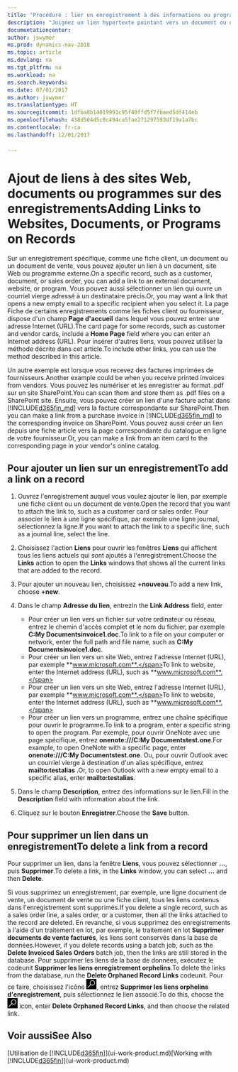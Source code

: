 ```yaml
---
title: "Procédure : lier un enregistrement à des informations ou programmes externes"
description: "Joignez un lien hypertexte pointant vers un document ou un site Web à un enregistrement spécifique, tel qu'une fiche client ou un document."
documentationcenter: 
author: jswymer
ms.prod: dynamics-nav-2018
ms.topic: article
ms.devlang: na
ms.tgt_pltfrm: na
ms.workload: na
ms.search.keywords: 
ms.date: 07/01/2017
ms.author: jswymer
ms.translationtype: HT
ms.sourcegitcommit: 1dfba8b14019991c95f40ffd5f7fbaed5df414eb
ms.openlocfilehash: 438d504d5c8c494ca5fae271297593df19a1a7bc
ms.contentlocale: fr-ca
ms.lasthandoff: 12/01/2017

---
```

# <a name="adding-links-to-websites-documents-or-programs-on-records"></a><span data-ttu-id="df6ca-103">Ajout de liens à des sites Web, documents ou programmes sur des enregistrements</span><span class="sxs-lookup"><span data-stu-id="df6ca-103">Adding Links to Websites, Documents, or Programs on Records</span></span>
<span data-ttu-id="df6ca-104">Sur un enregistrement spécifique, comme une fiche client, un document ou un document de vente, vous pouvez ajouter un lien à un document, site Web ou programme externe.</span><span class="sxs-lookup"><span data-stu-id="df6ca-104">On a specific record, such as a customer, document, or sales order, you can add a link to an external document, website, or program.</span></span> <span data-ttu-id="df6ca-105">Vous pouvez aussi sélectionner un lien qui ouvre un courriel vierge adressé à un destinataire précis.</span><span class="sxs-lookup"><span data-stu-id="df6ca-105">Or, you may want a link that opens a new empty email to a specific recipient when you select it.</span></span> <span data-ttu-id="df6ca-106">La page Fiche de certains enregistrements comme les fiches client ou fournisseur, dispose d'un champ **Page d'accueil** dans lequel vous pouvez entrer une adresse Internet (URL).</span><span class="sxs-lookup"><span data-stu-id="df6ca-106">The card page for some records, such as customer and vendor cards, include a **Home Page** field where you can enter an Internet address (URL).</span></span> <span data-ttu-id="df6ca-107">Pour insérer d'autres liens, vous pouvez utiliser la méthode décrite dans cet article.</span><span class="sxs-lookup"><span data-stu-id="df6ca-107">To include other links, you can use the method described in this article.</span></span>

<span data-ttu-id="df6ca-108">Un autre exemple est lorsque vous recevez des factures imprimées de fournisseurs.</span><span class="sxs-lookup"><span data-stu-id="df6ca-108">Another example could be when you receive printed invoices from vendors.</span></span> <span data-ttu-id="df6ca-109">Vous pouvez les numériser et les enregistrer au format .pdf sur un site SharePoint.</span><span class="sxs-lookup"><span data-stu-id="df6ca-109">You can scan them and store them as .pdf files on a SharePoint site.</span></span> <span data-ttu-id="df6ca-110">Ensuite, vous pouvez créer un lien d'une facture achat dans [!INCLUDE[d365fin_md](includes/d365fin_md.md)] vers la facture correspondante sur SharePoint.</span><span class="sxs-lookup"><span data-stu-id="df6ca-110">Then you can make a link from a purchase invoice in [!INCLUDE[d365fin_md](includes/d365fin_md.md)] to the corresponding invoice on  SharePoint.</span></span> <span data-ttu-id="df6ca-111">Vous pouvez aussi créer un lien depuis une fiche article vers la page correspondante du catalogue en ligne de votre fournisseur.</span><span class="sxs-lookup"><span data-stu-id="df6ca-111">Or, you can make a link from an item card to the corresponding page in your vendor's online catalog.</span></span>
  
## <a name="to-add-a-link-on-a-record"></a><span data-ttu-id="df6ca-112">Pour ajouter un lien sur un enregistrement</span><span class="sxs-lookup"><span data-stu-id="df6ca-112">To add a link on a record</span></span>   
  
1.  <span data-ttu-id="df6ca-113">Ouvrez l'enregistrement auquel vous voulez ajouter le lien, par exemple une fiche client ou un document de vente.</span><span class="sxs-lookup"><span data-stu-id="df6ca-113">Open the record that you want to attach the link to, such as a customer card or sales order.</span></span> <span data-ttu-id="df6ca-114">Pour associer le lien à une ligne spécifique, par exemple une ligne journal, sélectionnez la ligne.</span><span class="sxs-lookup"><span data-stu-id="df6ca-114">If you want to attach the link to a specific line, such as a journal line, select the line.</span></span>  
  
2.  <span data-ttu-id="df6ca-115">Choisissez l'action **Liens** pour ouvrir les fenêtres **Liens** qui affichent tous les liens actuels qui sont ajoutés à l'enregistrement.</span><span class="sxs-lookup"><span data-stu-id="df6ca-115">Choose the **Links** action to open the **Links** windows that shows all the current links that are added to the record.</span></span>

3. <span data-ttu-id="df6ca-116">Pour ajouter un nouveau lien, choisissez **+nouveau**.</span><span class="sxs-lookup"><span data-stu-id="df6ca-116">To add a new link, choose **+new**.</span></span> 
  
4.  <span data-ttu-id="df6ca-117">Dans le champ **Adresse du lien**, entrez</span><span class="sxs-lookup"><span data-stu-id="df6ca-117">In the **Link Address** field, enter</span></span>

    -   <span data-ttu-id="df6ca-118">Pour créer un lien vers un fichier sur votre ordinateur ou réseau, entrez le chemin d'accès complet et le nom du fichier, par exemple **C:My Documentsinvoice1.doc**.</span><span class="sxs-lookup"><span data-stu-id="df6ca-118">To link to a file on your computer or network, enter the full path and file name, such as  **C:My Documentsinvoice1.doc**.</span></span>
    -   <span data-ttu-id="df6ca-119">Pour créer un lien vers un site Web, entrez l'adresse Internet (URL), par exemple **www.microsoft.com**.</span><span class="sxs-lookup"><span data-stu-id="df6ca-119">To link to website, enter the Internet address (URL), such as **www.microsoft.com**.</span></span> 
    -   <span data-ttu-id="df6ca-120">Pour créer un lien vers un site Web, entrez l'adresse Internet (URL), par exemple **www.microsoft.com**.</span><span class="sxs-lookup"><span data-stu-id="df6ca-120">To link to website, enter the Internet address (URL), such as **www.microsoft.com**.</span></span> 
    -   <span data-ttu-id="df6ca-121">Pour créer un lien vers un programme, entrez une chaîne spécifique pour ouvrir le programme.</span><span class="sxs-lookup"><span data-stu-id="df6ca-121">To link to a program, enter a specific string to open the program.</span></span> <span data-ttu-id="df6ca-122">Par exemple, pour ouvrir OneNote avec une page spécifique, entrez **onenote:///C:My Documentstest.one**.</span><span class="sxs-lookup"><span data-stu-id="df6ca-122">For example, to open OneNote with a specific page, enter **onenote:///C:My Documentstest.one**.</span></span> <span data-ttu-id="df6ca-123">Ou, pour ouvrir Outlook avec un courriel vierge à destination d'un alias spécifique, entrez **mailto:testalias** .</span><span class="sxs-lookup"><span data-stu-id="df6ca-123">Or, to open Outlook with a new empty email to a specific alias, enter **mailto:testalias**.</span></span>  
  
5.  <span data-ttu-id="df6ca-124">Dans le champ **Description**, entrez des informations sur le lien.</span><span class="sxs-lookup"><span data-stu-id="df6ca-124">Fill in the **Description** field with information about the link.</span></span>  
  
6.  <span data-ttu-id="df6ca-125">Cliquez sur le bouton **Enregistrer**.</span><span class="sxs-lookup"><span data-stu-id="df6ca-125">Choose the **Save** button.</span></span>  
  
## <a name="to-delete-a-link-from-a-record"></a><span data-ttu-id="df6ca-126">Pour supprimer un lien dans un enregistrement</span><span class="sxs-lookup"><span data-stu-id="df6ca-126">To delete a link from a record</span></span>  
  
<span data-ttu-id="df6ca-127">Pour supprimer un lien, dans la fenêtre **Liens**, vous pouvez sélectionner **…**, puis **Supprimer**.</span><span class="sxs-lookup"><span data-stu-id="df6ca-127">To delete a link, in the **Links** window, you can select **...** and then **Delete**.</span></span>

<span data-ttu-id="df6ca-128">Si vous supprimez un enregistrement, par exemple, une ligne document de vente, un document de vente ou une fiche client, tous les liens contenus dans l'enregistrement sont supprimés.</span><span class="sxs-lookup"><span data-stu-id="df6ca-128">If you delete a single record, such as a sales order line, a sales order, or a customer, then all the links attached to the record are deleted.</span></span> <span data-ttu-id="df6ca-129">En revanche, si vous supprimez des enregistrements à l'aide d'un traitement en lot, par exemple, le traitement en lot **Supprimer documents de vente facturés**, les liens sont conservés dans la base de données.</span><span class="sxs-lookup"><span data-stu-id="df6ca-129">However, if you delete records using a batch job, such as the **Delete Invoiced Sales Orders** batch job, then the links are still stored in the database.</span></span> <span data-ttu-id="df6ca-130">Pour supprimer les liens de la base de données, exécutez le codeunit **Supprimer les liens enregistrement orphelins**.</span><span class="sxs-lookup"><span data-stu-id="df6ca-130">To delete the links from the database, run the **Delete Orphaned Record Links** codeunit.</span></span> <span data-ttu-id="df6ca-131">Pour ce faire, choisissez l'icône ![Page ou rapport pour la recherche](media/ui-search/search_small.png "icône Page ou rapport pour la recherche"), entrez **Supprimer les liens orphelins d'enregistrement**, puis sélectionnez le lien associé.</span><span class="sxs-lookup"><span data-stu-id="df6ca-131">To do this, choose the ![Search for Page or Report](media/ui-search/search_small.png "Search for Page or Report icon") icon, enter **Delete Orphaned Record Links**, and then choose the related link.</span></span>   
  
<!-- ### To run delete orphaned record links  
  
1.  Choose the ![Search for Page or Report](media/ui-search/search_small.png "Search for Page or Report icon") icon, enter **Data Deletion**, and then choose the related link.  
  
2.  On the **Data Deletion** page, choose **Tasks**, and then choose **Delete Orphaned Record Links**.  -->
  
## <a name="see-also"></a><span data-ttu-id="df6ca-132">Voir aussi</span><span class="sxs-lookup"><span data-stu-id="df6ca-132">See Also</span></span>  
<span data-ttu-id="df6ca-133">[Utilisation de [!INCLUDE[d365fin](includes/d365fin_md.md)]](ui-work-product.md)</span><span class="sxs-lookup"><span data-stu-id="df6ca-133">[Working with [!INCLUDE[d365fin](includes/d365fin_md.md)]](ui-work-product.md)</span></span>  
